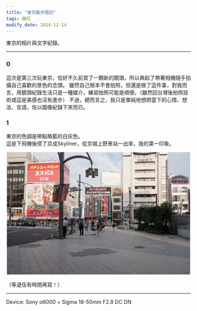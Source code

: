 ```yaml
---
title: "東京散步隨記"
tags: 雜記
modify_date: 2024-12-14
---
```


東京的相片與文字紀錄。
<!--more-->

---
### 0

這次是第三次玩東京，恰好不久前買了一顆新的鏡頭，所以興起了帶著相機隨手拍攝自己喜歡的景色的念頭。
雖然自己根本不會拍照，但還是做了這件事，對我而言，用鏡頭紀錄生活只是一種媒介，練習拍照可能是順便。（雖然回台灣後拍照技術或這是美感也沒有進步）
不過，總而言之，我只是單純地想把當下的心情、想法、言語，佐以圖像紀錄下來而已。  


### 1

東京的色調是帶點略藍的白灰色。  
這是下飛機後搭了京成Skyliner，從京城上野車站一出來，我的第一印象。

<center>
<img src="/assets/DSC01789.png" width="500px"/>
</center>





（等退伍有時間再寫！）

---

Device: Sony α6000 + Sigma 18-50mm F2.8 DC DN
